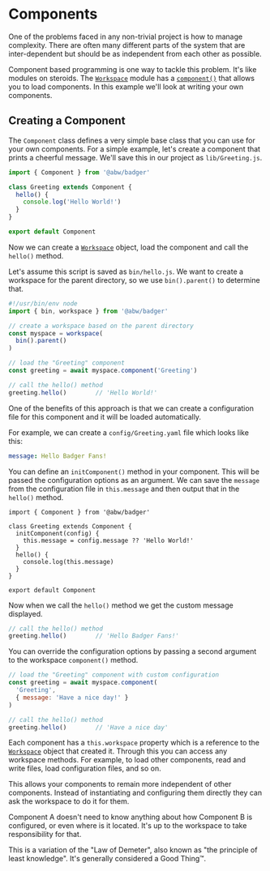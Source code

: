 # Components

One of the problems faced in any non-trivial project is how to manage
complexity.  There are often many different parts of the system that
are inter-dependent but should be as independent from each other as
possible.

Component based programming is one way to tackle this problem.  It's
like modules on steroids.  The [`Workspace`](workspace) module has a
[`component()`](workspace#component) that allows you to load components.
In this example we'll look at writing your own components.

## Creating a Component

The `Component` class defines a very simple base class that you can use
for your own components.  For a simple example, let's create a component
that prints a cheerful message.  We'll save this in our project as
`lib/Greeting.js`.

```js
import { Component } from '@abw/badger'

class Greeting extends Component {
  hello() {
    console.log('Hello World!')
  }
}

export default Component
```

Now we can create a [`Workspace`](workspace) object, load the component
and call the `hello()` method.

Let's assume this script is saved as `bin/hello.js`.  We want to create a
workspace for the parent directory, so we use `bin().parent()` to determine
that.

```js
#!/usr/bin/env node
import { bin, workspace } from '@abw/badger'

// create a workspace based on the parent directory
const myspace = workspace(
  bin().parent()
)

// load the "Greeting" component
const greeting = await myspace.component('Greeting')

// call the hello() method
greeting.hello()        // 'Hello World!'
```

One of the benefits of this approach is that we can create a configuration
file for this component and it will be loaded automatically.

For example, we can create a `config/Greeting.yaml` file which looks like
this:

```yaml
message: Hello Badger Fans!
```

You can define an `initComponent()` method in your component.  This will be
passed the configuration options as an argument.  We can save the `message`
from the configuration file in `this.message` and then output that in the
`hello()` method.

```js{4-6,8}
import { Component } from '@abw/badger'

class Greeting extends Component {
  initComponent(config) {
    this.message = config.message ?? 'Hello World!'
  }
  hello() {
    console.log(this.message)
  }
}

export default Component
```

Now when we call the `hello()` method we get the custom message displayed.

```js
// call the hello() method
greeting.hello()        // 'Hello Badger Fans!'
```

You can override the configuration options by passing a second argument to
the workspace `component()` method.

```js
// load the "Greeting" component with custom configuration
const greeting = await myspace.component(
  'Greeting',
  { message: 'Have a nice day!' }
)

// call the hello() method
greeting.hello()        // 'Have a nice day'
```

Each component has a `this.workspace` property which is a reference to the
[`Workspace`](workspace) object that created it.  Through this you can access
any workspace methods.  For example, to load other components, read and write
files, load configuration files, and so on.

This allows your components to remain more independent of other components.
Instead of instantiating and configuring them directly they can ask the
workspace to do it for them.

Component A doesn't need to know anything about how Component B is configured,
or even where is it located.  It's up to the workspace to take responsibility
for that.

This is a variation of the "Law of Demeter", also known as "the principle of least
knowledge".  It's generally considered a Good Thing™️.